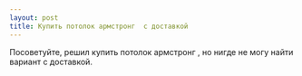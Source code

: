 ```yaml
---
layout: post 
title: Купить потолок армстронг  с доставкой 
--- 
```

Посоветуйте, решил купить потолок армстронг  , но нигде не могу найти вариант с доставкой.